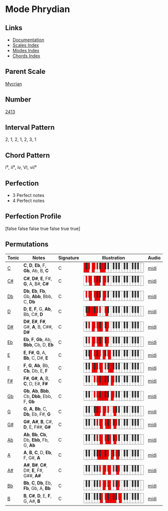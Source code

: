 # Mode Phrydian

## Links

- [Documentation](README.md)
- [Scales Index](Scales.md)
- [Modes Index](Modes.md)
- [Chords Index](Chords.md)

## Parent Scale

[Mycrian](ScaleMycrian.md)

## Number

[2413](https://ianring.com/musictheory/scales/2413)

## Interval Pattern

2, 1, 2, 1, 2, 3, 1

## Chord Pattern

i⁰, ii⁰, iv, VI, vii⁰

## Perfection

- 3 Perfect notes
- 4 Perfect notes

## Perfection Profile

[false false false true false true true]

## Permutations

| Tonic | Notes | Signature | Illustration | Audio |
|-------|-------|-----------|--------------|-------|
| [C](ModeCNaturalPhrydian.md) | **C**, **D**, **Eb**, F, **Gb**, Ab, B, **C** | C | ![CNaturalPhrydian](ModeCNaturalPhrydian.png) | [midi](https://github.com/edipermadi/music/blob/main/docs/ModeCNaturalPhrydian.mid?raw=true) |
| [C#](ModeCSharpPhrydian.md) | **C#**, **D#**, **E**, F#, **G**, A, B#, **C#** | C | ![CSharpPhrydian](ModeCSharpPhrydian.png) | [midi](https://github.com/edipermadi/music/blob/main/docs/ModeCSharpPhrydian.mid?raw=true) |
| [Db](ModeDFlatPhrydian.md) | **Db**, **Eb**, **Fb**, Gb, **Abb**, Bbb, C, **Db** | C | ![DFlatPhrydian](ModeDFlatPhrydian.png) | [midi](https://github.com/edipermadi/music/blob/main/docs/ModeDFlatPhrydian.mid?raw=true) |
| [D](ModeDNaturalPhrydian.md) | **D**, **E**, **F**, G, **Ab**, Bb, C#, **D** | C | ![DNaturalPhrydian](ModeDNaturalPhrydian.png) | [midi](https://github.com/edipermadi/music/blob/main/docs/ModeDNaturalPhrydian.mid?raw=true) |
| [D#](ModeDSharpPhrydian.md) | **D#**, **E#**, **F#**, G#, **A**, B, C##, **D#** | C | ![DSharpPhrydian](ModeDSharpPhrydian.png) | [midi](https://github.com/edipermadi/music/blob/main/docs/ModeDSharpPhrydian.mid?raw=true) |
| [Eb](ModeEFlatPhrydian.md) | **Eb**, **F**, **Gb**, Ab, **Bbb**, Cb, D, **Eb** | C | ![EFlatPhrydian](ModeEFlatPhrydian.png) | [midi](https://github.com/edipermadi/music/blob/main/docs/ModeEFlatPhrydian.mid?raw=true) |
| [E](ModeENaturalPhrydian.md) | **E**, **F#**, **G**, A, **Bb**, C, D#, **E** | C | ![ENaturalPhrydian](ModeENaturalPhrydian.png) | [midi](https://github.com/edipermadi/music/blob/main/docs/ModeENaturalPhrydian.mid?raw=true) |
| [F](ModeFNaturalPhrydian.md) | **F**, **G**, **Ab**, Bb, **Cb**, Db, E, **F** | C | ![FNaturalPhrydian](ModeFNaturalPhrydian.png) | [midi](https://github.com/edipermadi/music/blob/main/docs/ModeFNaturalPhrydian.mid?raw=true) |
| [F#](ModeFSharpPhrydian.md) | **F#**, **G#**, **A**, B, **C**, D, E#, **F#** | C | ![FSharpPhrydian](ModeFSharpPhrydian.png) | [midi](https://github.com/edipermadi/music/blob/main/docs/ModeFSharpPhrydian.mid?raw=true) |
| [Gb](ModeGFlatPhrydian.md) | **Gb**, **Ab**, **Bbb**, Cb, **Dbb**, Ebb, F, **Gb** | C | ![GFlatPhrydian](ModeGFlatPhrydian.png) | [midi](https://github.com/edipermadi/music/blob/main/docs/ModeGFlatPhrydian.mid?raw=true) |
| [G](ModeGNaturalPhrydian.md) | **G**, **A**, **Bb**, C, **Db**, Eb, F#, **G** | C | ![GNaturalPhrydian](ModeGNaturalPhrydian.png) | [midi](https://github.com/edipermadi/music/blob/main/docs/ModeGNaturalPhrydian.mid?raw=true) |
| [G#](ModeGSharpPhrydian.md) | **G#**, **A#**, **B**, C#, **D**, E, F##, **G#** | C | ![GSharpPhrydian](ModeGSharpPhrydian.png) | [midi](https://github.com/edipermadi/music/blob/main/docs/ModeGSharpPhrydian.mid?raw=true) |
| [Ab](ModeAFlatPhrydian.md) | **Ab**, **Bb**, **Cb**, Db, **Ebb**, Fb, G, **Ab** | C | ![AFlatPhrydian](ModeAFlatPhrydian.png) | [midi](https://github.com/edipermadi/music/blob/main/docs/ModeAFlatPhrydian.mid?raw=true) |
| [A](ModeANaturalPhrydian.md) | **A**, **B**, **C**, D, **Eb**, F, G#, **A** | C | ![ANaturalPhrydian](ModeANaturalPhrydian.png) | [midi](https://github.com/edipermadi/music/blob/main/docs/ModeANaturalPhrydian.mid?raw=true) |
| [A#](ModeASharpPhrydian.md) | **A#**, **B#**, **C#**, D#, **E**, F#, G##, **A#** | C | ![ASharpPhrydian](ModeASharpPhrydian.png) | [midi](https://github.com/edipermadi/music/blob/main/docs/ModeASharpPhrydian.mid?raw=true) |
| [Bb](ModeBFlatPhrydian.md) | **Bb**, **C**, **Db**, Eb, **Fb**, Gb, A, **Bb** | C | ![BFlatPhrydian](ModeBFlatPhrydian.png) | [midi](https://github.com/edipermadi/music/blob/main/docs/ModeBFlatPhrydian.mid?raw=true) |
| [B](ModeBNaturalPhrydian.md) | **B**, **C#**, **D**, E, **F**, G, A#, **B** | C | ![BNaturalPhrydian](ModeBNaturalPhrydian.png) | [midi](https://github.com/edipermadi/music/blob/main/docs/ModeBNaturalPhrydian.mid?raw=true) |
